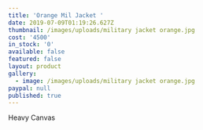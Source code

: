 ```yaml
---
title: 'Orange Mil Jacket '
date: 2019-07-09T01:19:26.627Z
thumbnail: /images/uploads/military jacket orange.jpg
cost: '4500'
in_stock: '0'
available: false
featured: false
layout: product
gallery:
  - image: /images/uploads/military jacket orange.jpg
paypal: null
published: true
---
```

Heavy Canvas

